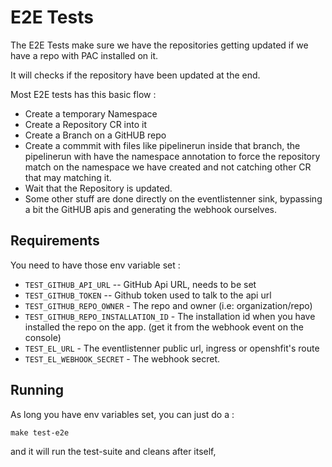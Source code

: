# E2E Tests

The E2E Tests make sure we have the repositories getting updated if we have a repo with PAC installed on it.

It will checks if the repository have been updated at the end.

Most E2E tests has this basic flow :

- Create a temporary Namespace
- Create a Repository CR into it
- Create a Branch on a GitHUB repo
- Create a commmit with files like pipelinerun inside that branch, the pipelinerun with have the namespace annotation to
  force the repository match on the namespace we have created and not catching other CR that may matching it.
- Wait that the Repository is updated.
- Some other stuff are done directly on the eventlistenner sink, bypassing a bit the GitHUB apis and generating the
  webhook ourselves.

## Requirements

You need to have those env variable set :

- `TEST_GITHUB_API_URL` -- GitHub Api URL, needs to be set
- `TEST_GITHUB_TOKEN` -- Github token used to talk to the api url
- `TEST_GITHUB_REPO_OWNER` - The repo and owner (i.e: organization/repo)
- `TEST_GITHUB_REPO_INSTALLATION_ID` - The installation id when you have installed the repo on the app. (get it from the
  webhook event on the console)
- `TEST_EL_URL` - The eventlistenner public url, ingress or openshfit's route
- `TEST_EL_WEBHOOK_SECRET` - The webhook secret.

## Running

As long you have env variables set, you can just do a :

`make test-e2e`

and it will run the test-suite and cleans after itself,

